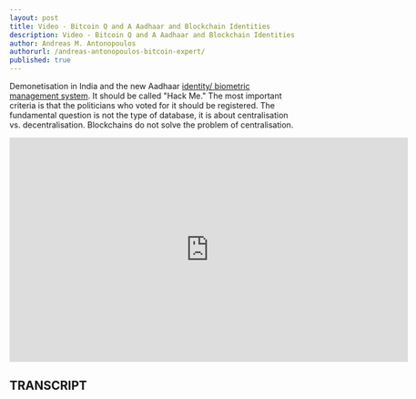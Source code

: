 ```yaml
---
layout: post
title: Video - Bitcoin Q and A Aadhaar and Blockchain Identities
description: Video - Bitcoin Q and A Aadhaar and Blockchain Identities
author: Andreas M. Antonopoulos
authorurl: /andreas-antonopoulos-bitcoin-expert/
published: true
---
```


<p>Demonetisation in India and the new Aadhaar <a href="/who-can-fit-cryptocurrency-world/">identity/ biometric management system</a>. It should be called "Hack Me." The most important criteria is that the politicians who voted for it should be registered. The fundamental question is not the type of database, it is about centralisation vs. decentralisation. Blockchains do not solve the problem of centralisation.</p>

<center><iframe width="700" height="394" src="https://www.youtube.com/embed/GylSvJf53zI?list=PLPQwGV1aLnTsHvzevl9BAUlfsfwFfU7aP" frameborder="0" allowfullscreen></iframe></center>

<h2>TRANSCRIPT</h2>
